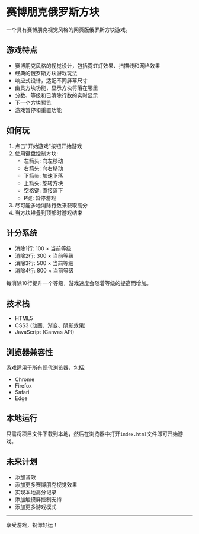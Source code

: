# 赛博朋克俄罗斯方块

一个具有赛博朋克视觉风格的网页版俄罗斯方块游戏。

## 游戏特点

- 赛博朋克风格的视觉设计，包括霓虹灯效果、扫描线和网格效果
- 经典的俄罗斯方块游戏玩法
- 响应式设计，适配不同屏幕尺寸
- 幽灵方块功能，显示方块将落在哪里
- 分数、等级和已清除行数的实时显示
- 下一个方块预览
- 游戏暂停和重置功能

## 如何玩

1. 点击"开始游戏"按钮开始游戏
2. 使用键盘控制方块:
   - 左箭头: 向左移动
   - 右箭头: 向右移动
   - 下箭头: 加速下落
   - 上箭头: 旋转方块
   - 空格键: 直接落下
   - P键: 暂停游戏
3. 尽可能多地消除行数来获取高分
4. 当方块堆叠到顶部时游戏结束

## 计分系统

- 消除1行: 100 × 当前等级
- 消除2行: 300 × 当前等级
- 消除3行: 500 × 当前等级
- 消除4行: 800 × 当前等级

每消除10行提升一个等级，游戏速度会随着等级的提高而增加。

## 技术栈

- HTML5
- CSS3 (动画、渐变、阴影效果)
- JavaScript (Canvas API)

## 浏览器兼容性

游戏适用于所有现代浏览器，包括:
- Chrome
- Firefox
- Safari
- Edge

## 本地运行

只需将项目文件下载到本地，然后在浏览器中打开`index.html`文件即可开始游戏。

## 未来计划

- 添加音效
- 添加更多赛博朋克视觉效果
- 实现本地高分记录
- 添加触摸屏控制支持
- 添加更多游戏模式

---

享受游戏，祝你好运！ 